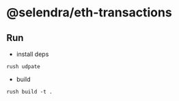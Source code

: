# @selendra/eth-transactions

## Run
- install deps
```
rush udpate
```

- build
```
rush build -t .
```